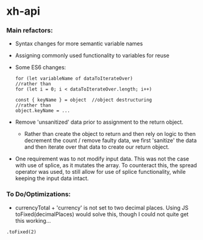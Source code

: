 # xh-api

### Main refactors:

- Syntax changes for more semantic variable names
- Assigning commonly used functionality to variables for reuse
- Some ES6 changes:

  ```JS
  for (let variableName of dataToIterateOver)
  //rather than
  for (let i = 0; i < dataToIterateOver.length; i++)

  const { keyName } = object  //object destructuring
  //rather than
  object.keyName = ...
  ```

- Remove 'unsanitized' data prior to assignment to the return object.
  - Rather than create the object to return and then rely on logic to then decrement the count / remove faulty data, we first 'sanitize' the data and then iterate over that data to create our return object.
- One requirement was to not modify input data. This was not the case with use of splice, as it mutates the array. To counteract this, the spread operator was used, to still allow for use of splice functionality, while keeping the input data intact.

### To Do/Optimizations:

- currencyTotal + 'currency' is not set to two decimal places. Using JS toFixed(decimalPlaces) would solve this, though I could not quite get this working...

```JS
.toFixed(2)
```
